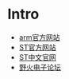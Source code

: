 &emsp;
# Intro

- [arm官方网站](https://www.arm.com/en/)
- [ST官方网站](https://www.st.com/content/st_com/en.html)
- [ST中文官网](https://www.st.com/content/st_com/zh.html)
- [野火电子论坛](https://www.firebbs.cn/)




